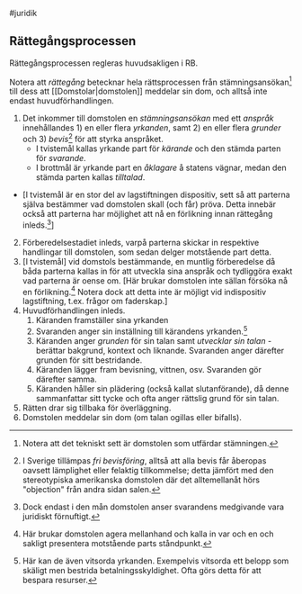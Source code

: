 #juridik

## Rättegångsprocessen
Rättegångsprocessen regleras huvudsakligen i RB.

Notera att *rättegång* betecknar hela rättsprocessen från stämningsansökan[^5] till dess att [[Domstolar|domstolen]] meddelar sin dom, och alltså inte endast huvudförhandlingen.

1. Det inkommer till domstolen en *stämningsansökan* med ett *anspråk* innehållandes 1) en eller flera *yrkanden*, samt 2) en eller flera *grunder* och 3) *bevis*[^4] för att styrka anspråket.
	- I tvistemål kallas yrkande part för *kärande* och den stämda parten för *svarande*.
	- I brottmål är yrkande part en *åklagare* å statens vägnar, medan den stämda parten kallas *tilltalad*.
- \[I tvistemål är en stor del av lagstiftningen dispositiv, sett så att parterna själva bestämmer vad domstolen skall (och får) pröva. Detta innebär också att parterna har möjlighet att nå en förlikning innan rättegång inleds.[^1]\]
2. Förberedelsestadiet inleds, varpå parterna skickar in respektive handlingar till domstolen, som sedan delger motstående part detta.
3. \[I tvistemål\] vid domstols bestämmande, en muntlig förberedelse då båda parterna kallas in för att utveckla sina anspråk och tydliggöra exakt vad parterna är oense om. \[Här brukar domstolen inte sällan försöka nå en förlikning.[^2] Notera dock att detta inte är möjligt vid indispositiv lagstiftning, t.ex. frågor om faderskap.\]
4. Huvudförhandlingen inleds.
	1. Käranden framställer sina yrkanden
	2. Svaranden anger sin inställning till kärandens yrkanden.[^3]
	3. Käranden anger *grunden* för sin talan samt *utvecklar sin talan* - berättar bakgrund, kontext och liknande. Svaranden anger därefter grunden för sitt bestridande.
	4. Käranden lägger fram bevisning, vittnen, osv. Svaranden gör därefter samma.
	5. Käranden håller sin plädering (också kallat slutanförande), då denne sammanfattar sitt tycke och ofta anger rättslig grund för sin talan.
5. Rätten drar sig tillbaka för överläggning.
6. Domstolen meddelar sin dom (om talan ogillas eller bifalls).

[^1]: Dock endast i den mån domstolen anser svarandens medgivande vara juridiskt förnuftigt.
[^2]: Här brukar domstolen agera mellanhand och kalla in var och en och sakligt presentera motstående parts ståndpunkt.
[^3]: Här kan de även vitsorda yrkanden. Exempelvis vitsorda ett belopp som skäligt men bestrida betalningsskyldighet. Ofta görs detta för att bespara resurser.
[^4]: I Sverige tillämpas *fri bevisföring*, alltså att alla bevis får åberopas oavsett lämplighet eller felaktig tillkommelse; detta jämfört med den stereotypiska amerikanska domstolen där det alltemellanåt hörs "objection" från andra sidan salen. 
[^5]: Notera att det tekniskt sett är domstolen som utfärdar stämningen.
